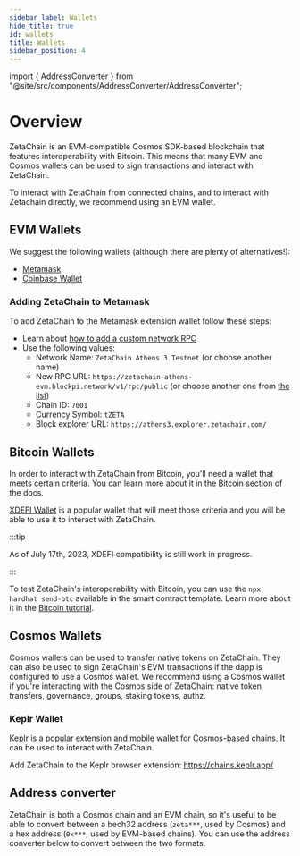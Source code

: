 ```yaml
---
sidebar_label: Wallets
hide_title: true
id: wallets
title: Wallets
sidebar_position: 4
---
```


import { AddressConverter } from
"@site/src/components/AddressConverter/AddressConverter";

# Overview

ZetaChain is an EVM-compatible Cosmos SDK-based blockchain that features
interoperability with Bitcoin. This means that many EVM and Cosmos wallets can
be used to sign transactions and interact with ZetaChain.

To interact with ZetaChain from connected chains, and to interact with Zetachain
directly, we recommend using an EVM wallet.

## EVM Wallets

We suggest the following wallets (although there are plenty of alternatives!):

- [Metamask](https://metamask.io)
- [Coinbase Wallet](https://www.coinbase.com/wallet)

### Adding ZetaChain to Metamask

To add ZetaChain to the Metamask extension wallet follow these steps:

- Learn about
  [how to add a custom network RPC](https://support.metamask.io/hc/en-us/articles/360043227612-How-to-add-a-custom-network-RPC)
- Use the following values:
  - Network Name: `ZetaChain Athens 3 Testnet` (or choose another name)
  - New RPC URL: `https://zetachain-athens-evm.blockpi.network/v1/rpc/public`
    (or choose another one from
    [the list](https://www.zetachain.com/docs/reference/api/))
  - Chain ID: `7001`
  - Currency Symbol: `tZETA`
  - Block explorer URL: `https://athens3.explorer.zetachain.com/`

## Bitcoin Wallets

In order to interact with ZetaChain from Bitcoin, you'll need a wallet that
meets certain criteria. You can learn more about it in the
[Bitcoin section](/developers/omnichain/bitcoin/) of the docs.

[XDEFI Wallet](https://xdefi.io) is a popular wallet that will meet those
criteria and you will be able to use it to interact with ZetaChain.

:::tip

As of July 17th, 2023, XDEFI compatibility is still work in progress.

:::

To test ZetaChain's interoperability with Bitcoin, you can use the
`npx hardhat send-btc` available in the smart contract template. Learn more
about it in the [Bitcoin tutorial](/developers/omnichain/tutorials/bitcoin/).

## Cosmos Wallets

Cosmos wallets can be used to transfer native tokens on ZetaChain. They can also
be used to sign ZetaChain's EVM transactions if the dapp is configured to use a
Cosmos wallet. We recommend using a Cosmos wallet if you're interacting with the
Cosmos side of ZetaChain: native token transfers, governance, groups, staking
tokens, authz.

### Keplr Wallet

[Keplr](https://keplr.app/) is a popular extension and mobile wallet for
Cosmos-based chains. It can be used to interact with ZetaChain.

Add ZetaChain to the Keplr browser extension: https://chains.keplr.app/

## Address converter

ZetaChain is both a Cosmos chain and an EVM chain, so it's useful to be able to
convert between a bech32 address (`zeta***`, used by Cosmos) and a hex address
(`0x***`, used by EVM-based chains). You can use the address converter below to
convert between the two formats.

<AddressConverter />
